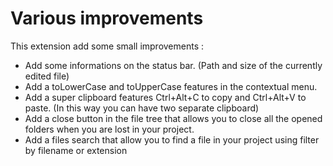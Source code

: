 Various improvements
=============================

This extension add some small improvements :

- Add some informations on the status bar. (Path and size of the currently edited file)
- Add a toLowerCase and toUpperCase features in the contextual menu.
- Add a super clipboard features Ctrl+Alt+C to copy and Ctrl+Alt+V to paste. (In this way you can have two separate clipboard)
- Add a close button in the file tree that allows you to close all the opened folders when you are lost in your project.
- Add a files search that allow you to find a file in your project using filter by filename or extension